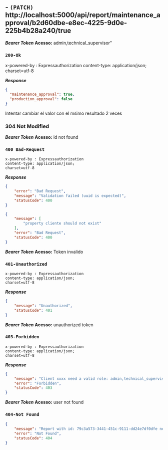 
## - `(PATCH)` http://localhost:5000/api/report/maintenance_approval/b2d60dbe-e8ec-4225-9d0e-225b4b28a240/true

***Bearer Token***
**Acesso:** admin,technical_supervisor"

### `200-Ok`

x-powered-by : Expressauthorization
content-type: application/json; 
charset=utf-8


***Response***
```json
{
  "maintenance_approval": true,
  "production_approval": false
}
```

Intentar cambiar el valor con el msimo resultado 2 veces

### 304 Not Modified


***Bearer Token***
**Acesso:** id not found

### `400 Bad-Request`
```
x-powered-by : Expressauthorization
content-type: application/json; 
charset=utf-8
```

***Response***
```json
{
    "error": "Bad Request",
    "message": "Validation failed (uuid is expected)",
    "statusCode": 400
}

{
    "message": [
        "property cliente should not exist"
    ],
    "error": "Bad Request",
    "statusCode": 400
}
```

***Bearer Token***
**Acesso:** Token invalido

### `401-Unauthorized`
```
x-powered-by : Expressauthorization
content-type: application/json; 
charset=utf-8
```

***Response***
```json
{
    "message": "Unauthorized",
    "statusCode": 401
}
```

***Bearer Token***
**Acesso:** unauthorized token

### `403-Forbidden`
```
x-powered-by : Expressauthorization
content-type: application/json; 
charset=utf-8
```

***Response***
```json
{
    "message": "Client xxxx need a valid role: admin,technical_supervisor",
    "error": "Forbidden",
    "statusCode": 403
}
```
***Bearer Token***
**Acesso:** user not found

### `404-Not Found`

```json
{
    "message": "Report with id: 79c3a573-3441-451c-9111-dd24e7df0dfe not found",
    "error": "Not Found",
    "statusCode": 404
}
```



